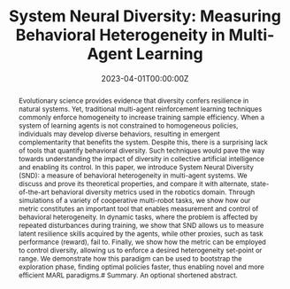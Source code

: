 ---
title: "System Neural Diversity: Measuring Behavioral Heterogeneity in Multi-Agent Learning"
authors:
- admin
- shankar
- prorok
date: "2023-04-01T00:00:00Z"
doi: ""

# Schedule page publish date (NOT publication's date).
publishDate: "2017-01-01T00:00:00Z"

# Publication type.
# Legend: 0 = Uncategorized; 1 = Conference paper; 2 = Journal article;
# 3 = Preprint / Working Paper; 4 = Report; 5 = Book; 6 = Book section;
# 7 = Thesis; 8 = Patent
publication_types: ["3"]

# Publication name and optional abbreviated publication name.
publication: In *Preprint*
publication_short: In *Preprint*

abstract: Evolutionary science provides evidence that diversity confers resilience in natural systems. Yet, traditional multi-agent reinforcement learning techniques commonly enforce homogeneity to increase training sample efficiency. When a system of learning agents is not constrained to homogeneous policies, individuals may develop diverse behaviors, resulting in emergent complementarity that benefits the system. Despite this, there is a surprising lack of tools that quantify behavioral diversity. Such techniques would pave the way towards understanding the impact of diversity in collective artificial intelligence and enabling its control. In this paper, we introduce System Neural Diversity (SND)&#58; a measure of behavioral heterogeneity in multi-agent systems. We discuss and prove its theoretical properties, and compare it with alternate, state-of-the-art behavioral diversity metrics used in the robotics domain. Through simulations of a variety of cooperative multi-robot tasks, we show how our metric constitutes an important tool that enables measurement and control of behavioral heterogeneity. In dynamic tasks, where the problem is affected by repeated disturbances during training, we show that SND allows us to measure latent resilience skills acquired by the agents, while other proxies, such as task performance (reward), fail to. Finally, we show how the metric can be employed to control diversity, allowing us to enforce a desired heterogeneity set-point or range. We demonstrate how this paradigm can be used to bootstrap the exploration phase, finding optimal policies faster, thus enabling novel and more efficient MARL paradigms.# Summary. An optional shortened abstract.
# Summary. An optional shortened abstract.
summary: In this paper, we introduce System Neural Diversity (SND)&#58; a measure of behavioral heterogeneity for multi-agent systems where agents have stochastic policies. We discuss and prove its theoretical properties, and compare it with alternate, state-of-the-art behavioral diversity metrics used in cross-disciplinary domains. Through simulations of a variety of multi-agent tasks, we show how our metric constitutes an important diagnostic tool to analyze latent properties of behavioral heterogeneity.

tags:
- Heterogeneity
- Multi-Agent Reinforcement Learning
featured: False

links:
- name: arXiv
  url: https://arxiv.org/abs/2305.02128
url_pdf:
url_code: 'https://github.com/proroklab/HetGPPO'
url_dataset: ''
url_poster: ''
url_project: ''
url_slides: ''
url_source: ''
url_video: ''

# Featured image
# To use, add an image named `featured.jpg/png` to your page's folder. 
image:
  caption: ''
  placement: 2
  preview_only: false

# Associated Projects (optional).
#   Associate this publication with one or more of your projects.
#   Simply enter your project's folder or file name without extension.
#   E.g. `internal-project` references `content/project/internal-project/index.md`.
#   Otherwise, set `projects: []`.
projects: []

# Slides (optional).
#   Associate this publication with Markdown slides.
#   Simply enter your slide deck's filename without extension.
#   E.g. `slides: "example"` references `content/slides/example/index.md`.
#   Otherwise, set `slides: ""`.
slides: ""
---